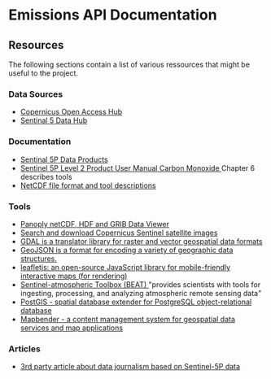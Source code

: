 Emissions API Documentation
===========================

## Resources

The following sections contain a list of various ressources that might be useful to the project.

### Data Sources

- [Copernicus Open Access Hub
  ](https://scihub.copernicus.eu/)
- [Sentinal 5 Data Hub
  ](https://s5phub.copernicus.eu/dhus/#/home)

### Documentation

- [Sentinal 5P Data Products
  ](https://sentinel.esa.int/web/sentinel/missions/sentinel-5p/data-products)
- [Sentinel 5P Level 2 Product User Manual Carbon Monoxide
  ](http://www.tropomi.eu/sites/default/files/files/Sentinel-5P-Level-2-Product-User-Manual-Carbon-Monoxide_v1.00.02_20180613.pdf)
  Chapter 6 describes tools
- [NetCDF file format and tool descriptions
  ](Sentinel-5P-Level-2-Product-User-Manual)
  
### Tools

- [Panoply netCDF, HDF and GRIB Data Viewer
  ](https://www.giss.nasa.gov/tools/panoply/)
- [Search and download Copernicus Sentinel satellite images
  ](https://github.com/sentinelsat/sentinelsat)
- [GDAL is a translator library for raster and vector geospatial data formats
  ](https://gdal.org/)
- [GeoJSON is a format for encoding a variety of geographic data structures.
  ](https://geojson.org/)
- [leafletjs: an open-source JavaScript library for mobile-friendly interactive maps (for rendering)
  ](https://leafletjs.com/)
- [Sentinel-atmospheric Toolbox (BEAT)
  ](https://sentinel.esa.int/web/sentinel/toolboxes/sentinel-atmospheric)
  "provides scientists with tools for ingesting, processing, and analyzing atmospheric remote sensing data"
- [PostGIS - spatial database extender for PostgreSQL object-relational database
  ](https://postgis.net/)
- [Mapbender - a content management system for geospatial data services and map applications
  ](https://mapbender3.org/)

### Articles
- [3rd party article about data journalism based on Sentinel-5P data
  ](https://www.meta-magazin.org/2019/09/05/die-wahrheit-liegt-in-der-luft/)

